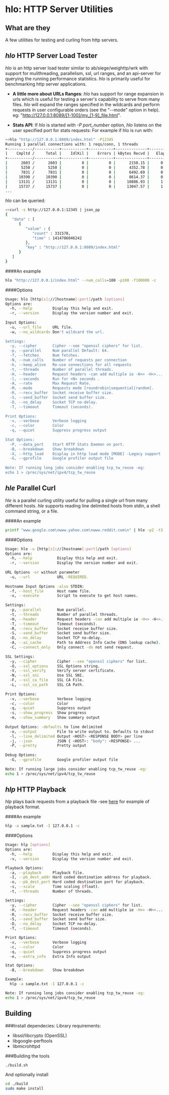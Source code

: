  hlo: HTTP  Server Utilities
=========

## What are they
A few utilities for testing and curling from http servers. 

## *hlo* HTTP Server Load Tester
*hlo* is an http server load tester similar to ab/siege/weighttp/wrk with support for mulithreading, parallelism, ssl, url ranges, and an api-server for querying the running performance statistics.  *hlo* is primarily useful for benchmarking http server applications.

* **A little more about URLs Ranges**: 
*hlo* has support for range expansion in urls which is useful for testing a server's capability to serve from many files. *hlo* will expand the ranges specified in the wildcards and perform requests in user configurable orders (see the "--mode" option in help).
eg: "http://127.0.0.1:8089/[1-100]/my_[1-9]_file.html". 

* **Stats API**:
If  *hlo* is started with *-P port_number* option,  *hlo* listens on the user specified port for stats requests:
For example if hlo is run with:
```bash
~>hlo "http://127.0.0.1:8089/index.html" -P12345
Running 1 parallel connections with: 1 reqs/conn, 1 threads
+-----------/-----------+-----------+-----------+--------------+-----------+-------------+-----------+
|    Cmpltd /     Total |    IdlKil |    Errors | kBytes Recvd |   Elapsed |       Req/s |      MB/s |
+-----------/-----------+-----------+-----------+--------------+-----------+-------------+-----------+
|      2603 /      2603 |         0 |         0 |      2158.15 |     0.20s |       0.00s |     0.00s |
|      5250 /      5250 |         0 |         0 |      4352.78 |     0.40s |   13235.00s |    10.72s |
|      7831 /      7831 |         0 |         0 |      6492.69 |     0.60s |   12905.00s |    10.45s |
|     10390 /     10390 |         0 |         0 |      8614.37 |     0.80s |   12795.00s |    10.36s |
|     13131 /     13131 |         0 |         0 |     10886.93 |     1.00s |   13705.00s |    11.10s |
|     15737 /     15737 |         0 |         0 |     13047.57 |     1.20s |   13030.00s |    10.55s |
...
```
*hlo* can be queried:
```bash
~>curl -s http://127.0.0.1:12345 | json_pp
{
   "data" : [
      {
         "value" : {
            "count" : 331578,
            "time" : 1414786046242
         },
         "key" : "http://127.0.0.1:8089/index.html"
      }
   ]
}
```

####An example
```bash
hlo "http://127.0.0.1/index.html" --num_calls=100 -p100 -f100000 -c
```

####Options
```bash
Usage: hlo [http[s]://]hostname[:port]/path [options]
Options are:
  -h, --help         Display this help and exit.
  -r, --version      Display the version number and exit.
  
Input Options:
  -u, --url_file     URL file.
  -w, --no_wildcards Don't wildcard the url.
  
Settings:
  -y, --cipher       Cipher --see "openssl ciphers" for list.
  -p, --parallel     Num parallel Default: 64.
  -f, --fetches      Num fetches.
  -N, --num_calls    Number of requests per connection
  -k, --keep_alive   Re-use connections for all requests
  -t, --threads      Number of parallel threads.
  -H, --header       Request headers -can add multiple ie -H<> -H<>...
  -l, --seconds      Run for <N> seconds .
  -A, --rate         Max Request Rate.
  -M, --mode         Requests mode [roundrobin|sequential|random].
  -R, --recv_buffer  Socket receive buffer size.
  -S, --send_buffer  Socket send buffer size.
  -D, --no_delay     Socket TCP no-delay.
  -T, --timeout      Timeout (seconds).
  
Print Options:
  -v, --verbose      Verbose logging
  -c, --color        Color
  -q, --quiet        Suppress progress output
  
Stat Options:
  -P, --data_port    Start HTTP Stats Daemon on port.
  -B, --breakdown    Show breakdown
  -X, --http_load    Display in http load mode [MODE] -Legacy support
  -G, --gprofile     Google profiler output file
  
Note: If running long jobs consider enabling tcp_tw_reuse -eg:
echo 1 > /proc/sys/net/ipv4/tcp_tw_reuse

```


## *hle* Parallel Curl
*hle* is a parallel curling utility useful for pulling a single url from many different hosts. *hle* supports reading line delimited hosts from stdin, a shell command string, or a file.  

####An example
```bash
printf "www.google.com\nwww.yahoo.com\nwww.reddit.com\n" | hle -p2 -t3 -u"https://bloop.com/" -s -c -T5
```

####Options
```bash
Usage: hle -u [http[s]://]hostname[:port]/path [options]
Options are:
  -h, --help           Display this help and exit.
  -r, --version        Display the version number and exit.
  
URL Options -or without parameter
  -u, --url            URL -REQUIRED.
  
Hostname Input Options -also STDIN:
  -f, --host_file      Host name file.
  -x, --execute        Script to execute to get host names.
  
Settings:
  -p, --parallel       Num parallel.
  -t, --threads        Number of parallel threads.
  -H, --header         Request headers -can add multiple ie -H<> -H<>...
  -T, --timeout        Timeout (seconds).
  -R, --recv_buffer    Socket receive buffer size.
  -S, --send_buffer    Socket send buffer size.
  -D, --no_delay       Socket TCP no-delay.
  -A, --ai_cache       Path to Address Info Cache (DNS lookup cache).
  -C, --connect_only   Only connect -do not send request.
  
SSL Settings:
  -y, --cipher         Cipher --see "openssl ciphers" for list.
  -O, --ssl_options    SSL Options string.
  -V, --ssl_verify     Verify server certificate.
  -N, --ssl_sni        Use SSL SNI.
  -F, --ssl_ca_file    SSL CA File.
  -L, --ssl_ca_path    SSL CA Path.
  
Print Options:
  -v, --verbose        Verbose logging
  -c, --color          Color
  -q, --quiet          Suppress output
  -s, --show_progress  Show progress
  -m, --show_summary   Show summary output
  
Output Options: -defaults to line delimited
  -o, --output         File to write output to. Defaults to stdout
  -l, --line_delimited Output <HOST> <RESPONSE BODY> per line
  -j, --json           JSON { <HOST>: "body": <RESPONSE> ...
  -P, --pretty         Pretty output
  
Debug Options:
  -G, --gprofile       Google profiler output file
  
Note: If running large jobs consider enabling tcp_tw_reuse -eg:
echo 1 > /proc/sys/net/ipv4/tcp_tw_reuse

```


## *hlp* HTTP Playback
*hlp* plays back requests from a playback file -see [here](https://github.com/EdgeCast/hlo/blob/master/tests/hlp/data/sample.txt) for example of playback format.

####An example
```bash
hlp -a sample.txt -I 127.0.0.1 -c
```

####Options
```bash
Usage: hlp [options]
Options are:
  -h, --help         Display this help and exit.
  -v, --version      Display the version number and exit.

Playback Options:
  -a, --playback     Playback file.
  -I, --pb_dest_addr Hard coded destination address for playback.
  -o, --pb_dest_port Hard coded destination port for playback.
  -s, --scale        Time scaling (float).
  -t, --threads      Number of threads.

Settings:
  -y, --cipher       Cipher --see "openssl ciphers" for list.
  -H, --header       Request headers -can add multiple ie -H<> -H<>...
  -R, --recv_buffer  Socket receive buffer size.
  -S, --send_buffer  Socket send buffer size.
  -D, --no_delay     Socket TCP no-delay.
  -T, --timeout      Timeout (seconds).

Print Options:
  -x, --verbose      Verbose logging
  -c, --color        Color
  -q, --quiet        Suppress progress output
  -e, --extra_info   Extra Info output

Stat Options:
  -B, --breakdown    Show breakdown

Example:
  hlp -a sample.txt -I 127.0.0.1 -c

Note: If running long jobs consider enabling tcp_tw_reuse -eg:
echo 1 > /proc/sys/net/ipv4/tcp_tw_reuse
```


## Building

###Install dependecies:
Library requirements:
* libssl/libcrypto (OpenSSL)
* libgoogle-perftools
* libmicrohttpd

###Building the tools
```bash
./build.sh
```

And optionally install
```bash
cd ./build
sudo make install
```


